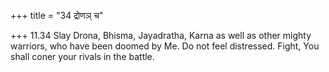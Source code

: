 +++
title = "34 द्रोणञ् च"

+++
11.34 Slay Drona, Bhisma, Jayadratha, Karna as well as other mighty
warriors, who have been doomed by Me. Do not feel distressed. Fight, You
shall coner your rivals in the battle.
